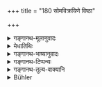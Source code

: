 +++
title = "180 सोमविक्रयिणे विष्ठा"

+++

<details><summary>गङ्गानथ-मूलानुवादः</summary>

What is given to the Soma-seller becomes ordure; to the physician, pus and blood; that to the temple-attendant becomes lost; and that to the usurer has no place.—(180)
</details>

<details><summary>मेधातिथिः</summary>

तस्यां जातौ जायते यत्र **विष्ठास्य** भोजनं भवति । एवं **भिषजे** । **नष्टं** निष्फलम् उद्वेगकरं वा । नष्टं हि द्रव्यं उद्वेगं जनयति । अविद्यमाना प्रतिष्ठा स्थितिर् यस्य तद् **अप्रतिष्ठम्** । नानारूपैः शब्दैर् एवंविधस्य दानस्य नैष्फल्यम् कर्तुश् च दोषसंबन्धः प्रतिपाद्यते । **नष्टम् अप्रतिष्ठम्** इति नानयोर् अर्थाभेदशङ्का कार्या, कार्यविभेदात् ॥ ३.१७० ॥
</details>

<details><summary>गङ्गानथ-भाष्यानुवादः</summary>

The sense is that the man becomes born in that species of creatures where ordure is eaten.

Similarly, with the physician.

‘*Becomes lost*’—*i.e*., fruitless; or source of anxiety; anything that is ‘lost’ becomes a source of anxiety.

That which has no place, no existence at all, is called ‘*apratiṣṭham*.’

Various forms of expression have been used here to show the fruitlessness of the gift and also the evils attaching to the giver. The terms ‘*lost*’ and ‘*without place*’ should not be regarded as synonymous, as there is a distinct difference in their effects.—(180)
</details>

<details><summary>गङ्गानथ-टिप्पन्यः</summary>

What is meant is that ‘the man will be born as an animal feeding upon the things specified’ (according to Medhātithi, Govindarāja, Kullūka and Rāghavānanda);—that ‘the food will be rejected by the Pitṛs and Gods, as impure’ (according to Nārāyaṇa).

‘*Apratiṣṭham*’—‘Has no place’ (Medātithi, Govindarāja, Kullūka and Rāghvānanda);—‘secures no fame to the giver’ (Nārāyaṇa).

This verse is quoted in *Aparārka* (p. 454).
</details>

<details><summary>गङ्गानथ-तुल्य-वाक्यानि</summary>

*Mahābhārata* (13.90, 13, 14).—‘What is given to the Soma-seller and to
the physician becomes pus and blood; what is given to the temple-servant perishes; it is neither here nor there.’
</details>

<details><summary>Bühler</summary>

180	(Food) given to a seller of Soma becomes ordure, (that given) to a physician pus and blood, but (that presented) to a temple-priest is lost, and (that given) to a usurer finds no place (in the world of the gods).
</details>
